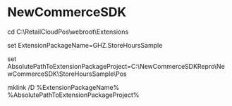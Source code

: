 # NewCommerceSDK



cd C:\RetailCloudPos\webroot\Extensions

set ExtensionPackageName=GHZ.StoreHoursSample

set AbsolutePathToExtensionPackageProject=C:\NewCommerceSDKRepro\NewCommerceSDK\StoreHoursSample\Pos

mklink /D %ExtensionPackageName% %AbsolutePathToExtensionPackageProject%
